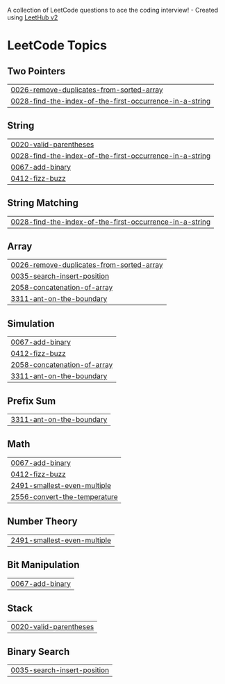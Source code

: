 A collection of LeetCode questions to ace the coding interview! - Created using [LeetHub v2](https://github.com/arunbhardwaj/LeetHub-2.0)
<!---LeetCode Topics Start-->
# LeetCode Topics
## Two Pointers
|  |
| ------- |
| [0026-remove-duplicates-from-sorted-array](https://github.com/iamfaisalpk/LeetCode/tree/master/0026-remove-duplicates-from-sorted-array) |
| [0028-find-the-index-of-the-first-occurrence-in-a-string](https://github.com/iamfaisalpk/LeetCode/tree/master/0028-find-the-index-of-the-first-occurrence-in-a-string) |
## String
|  |
| ------- |
| [0020-valid-parentheses](https://github.com/iamfaisalpk/LeetCode/tree/master/0020-valid-parentheses) |
| [0028-find-the-index-of-the-first-occurrence-in-a-string](https://github.com/iamfaisalpk/LeetCode/tree/master/0028-find-the-index-of-the-first-occurrence-in-a-string) |
| [0067-add-binary](https://github.com/iamfaisalpk/LeetCode/tree/master/0067-add-binary) |
| [0412-fizz-buzz](https://github.com/iamfaisalpk/LeetCode/tree/master/0412-fizz-buzz) |
## String Matching
|  |
| ------- |
| [0028-find-the-index-of-the-first-occurrence-in-a-string](https://github.com/iamfaisalpk/LeetCode/tree/master/0028-find-the-index-of-the-first-occurrence-in-a-string) |
## Array
|  |
| ------- |
| [0026-remove-duplicates-from-sorted-array](https://github.com/iamfaisalpk/LeetCode/tree/master/0026-remove-duplicates-from-sorted-array) |
| [0035-search-insert-position](https://github.com/iamfaisalpk/LeetCode/tree/master/0035-search-insert-position) |
| [2058-concatenation-of-array](https://github.com/iamfaisalpk/LeetCode/tree/master/2058-concatenation-of-array) |
| [3311-ant-on-the-boundary](https://github.com/iamfaisalpk/LeetCode/tree/master/3311-ant-on-the-boundary) |
## Simulation
|  |
| ------- |
| [0067-add-binary](https://github.com/iamfaisalpk/LeetCode/tree/master/0067-add-binary) |
| [0412-fizz-buzz](https://github.com/iamfaisalpk/LeetCode/tree/master/0412-fizz-buzz) |
| [2058-concatenation-of-array](https://github.com/iamfaisalpk/LeetCode/tree/master/2058-concatenation-of-array) |
| [3311-ant-on-the-boundary](https://github.com/iamfaisalpk/LeetCode/tree/master/3311-ant-on-the-boundary) |
## Prefix Sum
|  |
| ------- |
| [3311-ant-on-the-boundary](https://github.com/iamfaisalpk/LeetCode/tree/master/3311-ant-on-the-boundary) |
## Math
|  |
| ------- |
| [0067-add-binary](https://github.com/iamfaisalpk/LeetCode/tree/master/0067-add-binary) |
| [0412-fizz-buzz](https://github.com/iamfaisalpk/LeetCode/tree/master/0412-fizz-buzz) |
| [2491-smallest-even-multiple](https://github.com/iamfaisalpk/LeetCode/tree/master/2491-smallest-even-multiple) |
| [2556-convert-the-temperature](https://github.com/iamfaisalpk/LeetCode/tree/master/2556-convert-the-temperature) |
## Number Theory
|  |
| ------- |
| [2491-smallest-even-multiple](https://github.com/iamfaisalpk/LeetCode/tree/master/2491-smallest-even-multiple) |
## Bit Manipulation
|  |
| ------- |
| [0067-add-binary](https://github.com/iamfaisalpk/LeetCode/tree/master/0067-add-binary) |
## Stack
|  |
| ------- |
| [0020-valid-parentheses](https://github.com/iamfaisalpk/LeetCode/tree/master/0020-valid-parentheses) |
## Binary Search
|  |
| ------- |
| [0035-search-insert-position](https://github.com/iamfaisalpk/LeetCode/tree/master/0035-search-insert-position) |
<!---LeetCode Topics End-->